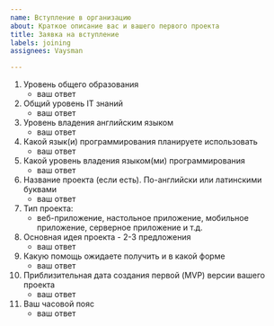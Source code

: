```yaml
---
name: Вступление в организацию
about: Краткое описание вас и вашего первого проекта
title: Заявка на вступление
labels: joining
assignees: Vaysman

---
```


1. Уровень общего образования
   * ваш ответ
2. Общий уровень IT знаний
   * ваш ответ
3. Уровень владения английским языком
   * ваш ответ
4. Какой язык(и) программирования планируете использовать
   * ваш ответ
5. Какой уровень владения языком(ми) программирования
   * ваш ответ
6. Название проекта (если есть). По-английски или латинскими буквами
   * ваш ответ
7. Тип проекта: 
    * веб-приложение, настольное приложение, мобильное приложение, серверное приложение и т.д.
8. Основная идея проекта - 2-3 предложения
   * ваш ответ
9. Какую помощь ожидаете получить и в какой форме
   * ваш ответ
10. Приблизительная дата создания первой (MVP) версии вашего проекта
    * ваш ответ
11. Ваш часовой пояс
    * ваш ответ
